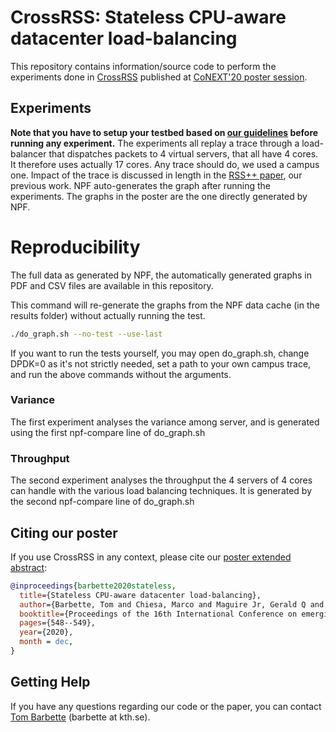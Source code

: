 # CrossRSS: Stateless CPU-aware datacenter load-balancing

This repository contains information/source code to perform the experiments done in [CrossRSS][crossrss-poster] published at [CoNEXT'20 poster session][conext20-page].

## Experiments

**Note that you have to setup your testbed based on [our guidelines](TESTBED.md) before running any experiment.**
The experiments all replay a trace through a load-balancer that dispatches packets to 4 virtual servers, that all have 4 cores. It therefore uses actually 17 cores.
Any trace should do, we used a campus one. Impact of the trace is discussed in length in the [RSS++ paper][rsspp-paper], our previous work.
NPF auto-generates the graph after running the experiments. The graphs in the poster are the one directly generated by NPF.

# Reproducibility

The full data as generated by NPF, the automatically generated graphs in PDF and CSV files are available in this repository.

This command will re-generate the graphs from the NPF data cache (in the results folder) without actually running the test.
```bash
./do_graph.sh --no-test --use-last
```

If you want to run the tests yourself, you may open do\_graph.sh, change DPDK=0 as it's not strictly needed, set a path to your own campus trace,
and run the above commands without the arguments.

### Variance
The first experiment analyses the variance among server, and is generated using the first npf-compare line of do\_graph.sh

### Throughput
The second experiment analyses the throughput the 4 servers of 4 cores can handle with the various load balancing techniques. It is generated by the second npf-compare line of do\_graph.sh

## Citing our poster

If you use CrossRSS in any context, please cite our [poster extended abstract][crossrss-poster]:

```bibtex
@inproceedings{barbette2020stateless,
  title={Stateless CPU-aware datacenter load-balancing},
  author={Barbette, Tom and Chiesa, Marco and Maguire Jr, Gerald Q and Kosti{\'c}, Dejan},
  booktitle={Proceedings of the 16th International Conference on emerging Networking EXperiments and Technologies},
  pages={548--549},
  year={2020},
  month = dec,
}
```

## Getting Help

If you have any questions regarding our code or the paper, you can contact [Tom Barbette][barbette-page] (barbette at kth.se).

[crossrss-poster]: https://dl.acm.org/doi/abs/10.1145/3386367.3431672
[conext20-page]: https://conferences2.sigcomm.org/co-next/2020/#!/home
[npf-repo]: https://github.com/tbarbette/npf
[npf-readme]: https://github.com/tbarbette/npf#network-performance-framework
[fastclick-repo]: https://github.com/tbarbette/fastclick
[barbette-page]: https://www.tombarbette.be
[rsspp-paper]: https://dl.acm.org/doi/10.1145/3359989.3365412
